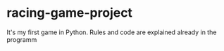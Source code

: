 # racing-game-project

It's my first game in Python. Rules and code are explained already in the programm
